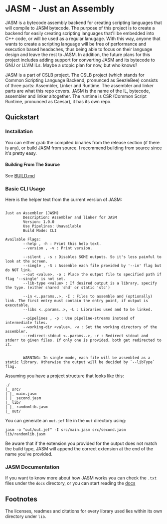 # JASM - Just an Assembly 

JASM is a bytecode assembly backend for creating scripting languages that will compile to JASM bytecode. The
purpose of this project is to create a backend for easily creating scripting languages that'll be embedded into C++ code,
or will be used as a regular lanugage. With this way, anyone that wants to create a scripting language will be 
free of performance and execution based headaches, thus being able to focus on their language design and leave the rest
to JASM. In addition, the future plans for this project includes adding support for converting JASM and its bytecode to
GNU or LLVM ILs. Maybe a utopic plan for now, but who knows?

JASM is a part of CSLB project. The CSLB project (which stands for Common Scripting Language Backend, pronunced as SeezleBee)
consists of three parts: Assembler, Linker and Runtime. The assembler and linker parts are what this repo covers. JASM is
the name of the IL, bytecode, assembler and linker altogether. The runtime is CSR (Common Script Runtime, pronunced as Caesar),
it has its own repo.

## Quickstart

### Installation

You can either grab the compiled binaries from the release section (if there is any), or build JASM from source. I recommend
building from source since it's pretty easy.

#### Building From The Source

See [BUILD.md](docs/BUILD.md)

### Basic CLI Usage

Here is the helper text from the current version of JASM:

```

Just an Assembler (JASM)
        Description: Assembler and linker for JASM
        Version: 1.0.0
        Use Pipelines: Unavailable
        Build Mode: CLI

Available Flags:
        --help , -h : Print this help text.
        --version , -v : Print version.

        --silent , -s : Disables SOME outputs. So it's less painful to look at the screen.
        --single , -S : Assemble each file provided by '--in' flag but do NOT link.
        --out <value>, -o : Place the output file to specified path if flag '--single' is not set.
        --lib-type <value> : If desired output is a library, specify the type. (either shared 'shd' or static 'stc')

        --in <..params..>, -I : Files to assemble and (optionally) link. The first entry must contain the entry point, if output is executable.
        --libs <..params..>, -L : Libraries used and to be linked.

        --pipelines , -p : Use pipeline-streams instead of intermediate files.
        --working-dir <value>, -w : Set the working directory of the assembler.
        --redirect-stdout <..params..>, -r : Redirect stdout and stderr to given files. If only one is provided, both get redirected to it.


        WARNING: In single mode, each file will be assembled as a static library. Otherwise the output will be decided by `--libType` flag.

```

Assuming you have a project structure that looks like this:

```
./
|_ src/
| |_ main.jasm
| |_ second.jasm
|_ lib/
| |_ randomlib.jasm
|_ out/
```

You can generate an `out.jef` file in the `out` directory using: 

`jasm -o "out/out.jef" -I src/main.jasm src/second.jasm lib/randomlib.jasm`

Be aware that if the extension you provided for the output does not match the build type, JASM will append the correct
extension at the end of the name you've provided.

### JASM Documentation 

If you want to know more about how JASM works you can check the `.txt` files under the `docs` directory, or you can start reading the [docs](docs/DOCUMENTATION.md)

## Footnotes

The licenses, readmes and citations for every library used lies within its own directory
under `lib`.
